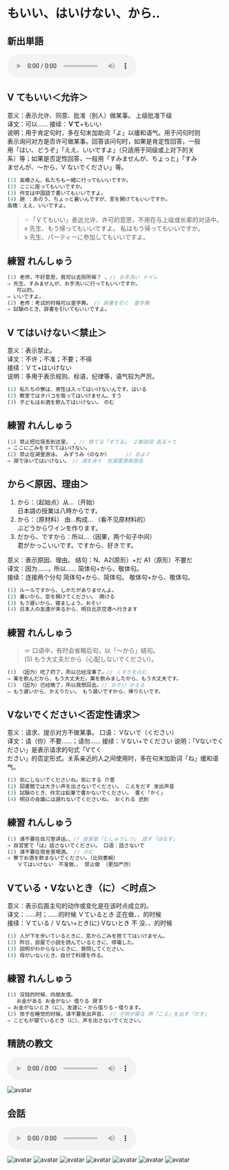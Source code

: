 # もいい、はいけない、から..

## 新出単語
<vue-plyr>
  <audio controls crossorigin playsinline loop>
    <source src="../audio/10-1-たんご.mp3"  type="audio/mp3" />
  </audio>
 </vue-plyr>

## V てもいい＜允许＞

意义：表示允许、同意、批准（别人）做某事。 上级批准下级  
译文：可以...... 接续：**Ｖて**+もいい  
说明：用于肯定句时，多在句末加助词「よ」以缓和语气。用于问句时则  
表示询问对方是否许可做某事。回答该问句时，如果是肯定性回答，一般  
用「はい、どうぞ」「ええ、いいですよ」（只适用于同级或上对下的关  
系）等；如果是否定性回答，一般用「すみませんが、ちょっと」「すみ  
ませんが、～から、V ないでください」等。

```ts
(1) 高橋さん、私たちも一緒に行ってもいいですか。
(2) ここに座ってもいいですか。
(3) 作文は中国語で書いてもいいですよ。
(4) 趙 ：あのう、ちょっと暑いんですが、窓を開けてもいいですか。
高橋：ええ、いいですよ。
```

> ☞「Ｖてもいい」表达允许、许可的意思，不用在与上级或长辈的对话中。  
> x 先生、もう帰ってもいいですよ。 私はもう帰ってもいいですか。  
> x 先生、パーティーに参加してもいいですよ。

## 練習 れんしゅう

```ts
(1) 老师，不好意思，我可以去厕所嘛？ 、// お手洗い トイレ
⇒ 先生、すみませんが、お手洗いに行ってもいいですか。
   可以的。
⇒ いいですよ。
(2) 老师：考试的时候可以查字典。　// 辞書を引く　查字典
⇒ 試験のとき、辞書を引いてもいいですよ。
```

## V てはいけない＜禁止＞

意义：表示禁止。  
译文：不许；不准；不要；不得  
接续：Ｖて+はいけない  
说明：多用于表示规则、标语，纪律等，语气较为严厉。

```ts
(1) 私たちの寮は、男性は入ってはいけないんです。はいる
(2) 教室ではタバコを吸ってはいけません。すう
(3) 子どもはお酒を飲んではいけない。　のむ
```

## 練習 れんしゅう

```ts
(1) 禁止把垃圾丢到这里。 、// 捨てる「すてる」 ２类动词 去る＋て
⇒ ここにごみをすててはいけない。
(2) 禁止在湖里游泳。 みずうみ（のなか）　　 　// およぐ
⇒ 湖で泳いではいけない。　// 湖を泳ぐ　在湖里游来游去
```

## から＜原因、理由＞

1. から：（起始点）从...（开始）  
   日本語の授業は八時からです。
2. から：（原材料） 由...构成... （看不见原材料的）  
   ぶどうからワインを作ります。
3. だから、ですから：所以...（因果，两个句子中间）  
   君がかっこいいです。ですから、好きです。

意义：表示原因、理由。 结句：N、A2(原形）+だ A1（原形）不要だ  
译文：因为......，所以...... 简体句+から、敬体句。  
接续：连接两个分句 简体句+から、简体句。 敬体句+から、敬体句。

```ts
(1) ルールですから、しかたがありませんよ。
(2) 暑いから、窓を開けてください。 開ける
(3) もう遅いから、寝ましょう。おそい
(4) 日本人の友達が来るから、明日北京空港へ行きます
```
## 練習 れんしゅう
> ☞ 口语中，有时会省略后句，以「～から」结句。  
> (5) もう大丈夫だから（心配しないでください）。

```ts
(1) （因为）吃了药了，所以已经没事了。// くすりをのむ
⇒ 薬を飲んだから、もう大丈夫だ。薬を飲みましたから、もう大丈夫です。
(2) （因为）已经晚了，所以我想回去。// おそい かえる
⇒ もう遅いから、かえりたい。　もう遅いですから、帰りたいです。
```

## Vないでください＜否定性请求＞

意义：请求、提示对方不做某事。 口语： Vないで（ください）  
译文：请（你）不要......；请勿...... 接续：Ｖない+でください 说明：「Vないでください」是表示请求的句式「Vてく  
ださい」的否定形式。关系亲近的人之间使用时，多在句末加助词「ね」缓和语气。  

```ts
(1) 気にしないでくださいね。気にする 介意
(2) 図書館では大きい声を出さないでください。 こえをだす 发出声音
(3) 試験のとき、作文は鉛筆で書かないでください。 書く「かく」
(4) 明日の会議には遅れないでくださいね。 おくれる 迟到
```
## 練習 れんしゅう

```ts
(1) 请不要在自习室讲话。、// 自習室「じしゅうしつ」 話す「はなす」
⇒ 自習室で「は」話さないでください。 口语：話さないで
(2) 请不要在宿舍里喝酒。 // のむ
⇒ 寮でお酒を飲まないでください。（比较委婉）
　　Ｖてはいけない　不准做、、 禁止做 （更加严厉）
```
## Vている・Vないとき（に）＜时点＞
意义：表示后面主句的动作或变化是在该时点成立的。  
译文：......时；......的时候 Ｖているとき 正在做、、的时候  
接续：Ｖている / Ｖない+とき(に) Vないとき 不 没、、的时候  

```ts
(1) 人が下を歩いているときに、窓からごみを捨ててはいけません。
(2) 昨日、部屋で小説を読んでいるときに、停電した。
(3) 説明がわからないときに、質問してください。
(4) 母がいないとき、自分で料理を作る。
```
## 練習 れんしゅう
```ts
(1) 没钱的时候，向朋友借。 
   お金がある お金がない 借りる 貸す
⇒ お金がないとき（に）、友達に・から借りる・借ります。
(2) 孩子在睡觉的时候，请不要发出声音。 // 子供が寝る 声「こえ」を出す「だす」
⇒ こどもが寝ているとき（に）、声を出さないでください。
```

## 精読の教文
<vue-plyr>
  <audio controls crossorigin playsinline loop>
    <source src="../audio/10-1-1.mp3"  type="audio/mp3" />
  </audio>
 </vue-plyr>

![avatar](../images/10-1-1.png)

## 会話
<vue-plyr>
  <audio controls crossorigin playsinline loop>
    <source src="../audio/10-1-かいわ.mp3"  type="audio/mp3" />
  </audio>
 </vue-plyr>

![avatar](../images/10-1-かいわ-1.png)
![avatar](../images/10-1-かいわ-2.png)
![avatar](../images/10-1-かいわ-3.png)
![avatar](../images/10-1-かいわ-4.png)
![avatar](../images/10-1-かいわ-5.png)
![avatar](../images/10-1-かいわ-6.png)
![avatar](../images/10-1-かいわ-7.png)
